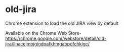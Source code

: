 # old-jira
Chrome extension to load the old JIRA view by default 


Available on the Chrome Web Store- https://chrome.google.com/webstore/detail/old-jira/llnacejmojgigdpafkhmgabpofchkigc/
